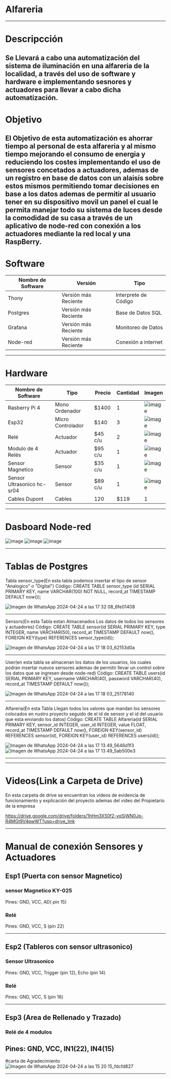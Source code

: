 # Alfareria
-----------------------------------------------------------------------------------------------------------------
# Descripcción
Se Llevará a cabo una automatización del sistema de iluminación en una alfareria de la localidad,
a través del uso de software y hardware e implementando sesnores y actuadores para llevar a cabo dicha 
automatización.
-----------------------------------------------------------------------------------------------------------------
# Objetivo
El Objetivo de esta automatización es ahorrar tiempo al personal de esta alfareria y al mismo tiempo mejorando
el consumo de energia y reduciendo los costes implementando el uso de sensores concetados a actuadores, ademas
de un registro en base de datos con un alaisís  sobre estos mismos permitiendo tomar decisiones en base a los 
datos ademas de permitir al usuario tener en su dispositivo movil un panel el cual le permita manejar todo su
sistema de luces desde la comodidad de su casa a través de un aplicativo de node-red con conexión a los
actuadores mediante la red local y una RaspBerry.
-----------------------------------------------------------------------------------------------------------------
# Software 
| Nombre de Software | Versión | Tipo |
|-|-|-|
|Thony|Versión más Reciente|Interprete de Código|
|Postgres|Versión más Reciente|Base de Datos SQL|
|Grafana|Versión más Reciente|Monitoreo de Datos|
|Node-red|Versión más Reciente|Conexión a internet|
-----------------------------------------------------------------------------------------------------------------
# Hardware 
| Nombre de Software | Tipo | Precio | Cantidad | Imagen |
|-|-|-|-|-|
|Rasberry Pi 4|Mono Ordenador|$1400|1|![image](https://github.com/MoralesAdrian1/Alfareria/assets/135056297/692ff05a-0b83-457c-b215-414e81dd1cbd)|
|Esp32|Micro Controlador|$140|3|![image](https://github.com/MoralesAdrian1/Alfareria/assets/135056297/b7e1fd13-9b82-4458-bc98-54ecef08fece)|
|Relé|Actuador|$45 c/u|2|![image](https://github.com/MoralesAdrian1/Alfareria/assets/135056297/cfcab6a1-43e8-4262-a57c-095491fd21cb)|
|Modulo de 4 Relés|Actuador|$95 c/u|1|![image](https://github.com/MoralesAdrian1/Alfareria/assets/135056297/209b5ffc-e233-45e0-8a8f-134aab699ccc)|
|Sensor Magnetico|Sensor|$35 c/u|1|![image](https://github.com/MoralesAdrian1/Alfareria/assets/135056297/6205c71c-05c0-4f85-9197-b5133c8972e5)|
|Sensor Ultrasonico hc-sr04|Sensor|$89 c/u|1|![image](https://github.com/MoralesAdrian1/Alfareria/assets/135056297/f89c9b9a-974b-41df-96bf-4b2d5d9c1dfb)|
|Cables Dupont|Cables|120|$119|1|![image](https://github.com/MoralesAdrian1/Alfareria/assets/135056297/f1867c7b-355f-4386-bf44-75986f0ae487)|
-----------------------------------------------------------------------------------------------------------------
# Dasboard Node-red

![image](https://github.com/MoralesAdrian1/Alfareria/assets/135056297/5e1df317-d472-4b85-b5eb-5d5769c68f1f)
![image](https://github.com/MoralesAdrian1/Alfareria/assets/135056297/d92a5942-b525-439d-aa07-cbfff3d73c28)
![image](https://github.com/MoralesAdrian1/Alfareria/assets/135056297/d7d8dc02-cda5-40e7-84bc-abd87077ec41)

-----------------------------------------------------------------------------------------------------------------
# Tablas de Postgres

Tabla sensor_type(En esta tabla podemos insertar el tipo de sensor "Analogico" o "Digital")
Código:
CREATE TABLE sensor_type (id SERIAL PRIMARY KEY, name VARCHAR(100) NOT NULL, record_at TIMESTAMP DEFAULT now());

![Imagen de WhatsApp 2024-04-24 a las 17 32 08_6fe01408](https://github.com/MoralesAdrian1/Alfareria/assets/135056297/64f3f5eb-7d7d-491c-916d-4f74b3053408)
********************************************************************************************


Sensors(En esta Tabla estan Almacenados Los datos de todos los sensores y actuadores)
Código:
CREATE TABLE sensor(id SERIAL PRIMARY KEY, type INTEGER, name VARCHAR(50), record_at TIMESTAMP DEFAULT now(), FOREIGN KEY(type) REFERENCES sensor_type(id));


![Imagen de WhatsApp 2024-04-24 a las 17 18 03_62153d0a](https://github.com/MoralesAdrian1/Alfareria/assets/135056297/242c57df-5165-48ef-aaf8-b137e404b687)
********************************************************************************************
User(en esta tabla se almacenan los datos de los usuarios, los cuales podran insertar nuevos sensores ademas de 
permitir llevar un control sobre los datos que se ingresen desde node-red)
Código:
CREATE TABLE users(id SERIAL PRIMARY KEY, username VARCHAR(40), password VARCHAR(40), record_at TIMESTAMP DEFAULT now());

![Imagen de WhatsApp 2024-04-24 a las 17 18 03_25178140](https://github.com/MoralesAdrian1/Alfareria/assets/135056297/51bfe2d1-69ef-466d-87a5-e5a6c8cac7ee)
********************************************************************************************
Alfareria(En esta Tabla Llegan todos los valores que mandan los sensores colocados en nustro proyecto seguido de 
el id de sensor y el id del usuario que esta enviando los datos)
Código:
CREATE TABLE Alfareria(id SERIAL PRIMARY KEY, sensor_id INTEGER, user_id INTEGER, value FLOAT, record_at TIMESTAMP DEFAULT now(), FOREIGN KEY(sensor_id) REFERENCES sensor(id), FOREIGN KEY(user_id) REFERENCES users(id));

![Imagen de WhatsApp 2024-04-24 a las 17 13 49_5646d1f3](https://github.com/MoralesAdrian1/Alfareria/assets/135056297/3655ec5d-ee3b-4698-9f63-920d96468109)
![Imagen de WhatsApp 2024-04-24 a las 17 13 49_5ab500e3](https://github.com/MoralesAdrian1/Alfareria/assets/135056297/88531a08-10a4-4d6c-afca-a7e6aec31cfe)
********************************************************************************************

-----------------------------------------------------------------------------------------------------------------
# Videos(Link a Carpeta de Drive)
En esta carpeta de drive se encuentran los videos de evidencia de funcionamiento y explicación del proyecto
ademas del video del Propietario de la empresa

https://drive.google.com/drive/folders/1hHm3X50f2-vqSjWN0Jp-R4MGt9V4pwWT?usp=drive_link

-----------------------------------------------------------------------------------------------------------------
# Manual de conexión Sensores y Actuadores
## Esp1 (Puerta con sensor Magnetico)
### sensor Magnetico KY-025
Pines: GND, VCC, AD( pin 15)
### Relé
Pines: GND, VCC, S (pin 22)
*************************************
## Esp2 (Tableros con sensor ultrasonico)
### Sensor Ultrasonico
Pines: GND, VCC, Trigger (pin 12), Echo (pin 14) 
### Relé
Pines: GND, VCC, S (pin 16)
*************************************
## Esp3 (Area de Rellenado y Trazado)
### Relé de 4 modulos
Pines: GND, VCC, IN1(22), IN4(15)
-----------------------------------------------------------------------------------------------------------------
#carta de Agradecimiento
![Imagen de WhatsApp 2024-04-24 a las 15 20 15_fdcfd827](https://github.com/MoralesAdrian1/Alfareria/assets/135056297/609302e6-8070-4ca2-9348-bb5e95b3ae76)

-----------------------------------------------------------------------------------------------------------------

